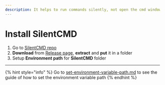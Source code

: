 ```yaml
---
description: It helps to run commands silently, not open the cmd window
---
```


# Install SilentCMD

1. Go to [SilentCMD repo](https://github.com/stbrenner/SilentCMD)
2. **Download** from [Release page](https://github.com/stbrenner/SilentCMD/releases/latest), **extract** and **put** it in a folder
3. Setup **Environment path** for **SilentCMD** folder

***

{% hint style="info" %}
Go to [set-environment-variable-path.md](../requirements/set-environment-variable-path.md "mention") to see the guide of how to set the environment variable path
{% endhint %}
